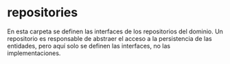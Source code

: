 # repositories

En esta carpeta se definen las interfaces de los repositorios del dominio. Un repositorio es responsable de abstraer el acceso a la persistencia de las entidades, pero aquí solo se definen las interfaces, no las implementaciones.
